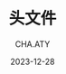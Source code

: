 ---
title: 头文件
date: 2023-12-28
author: CHA.ATY
environment:
  - vscode_1.78.2
  - gcc_10.3.0
  - C++_14
tags:
  - CPP
---